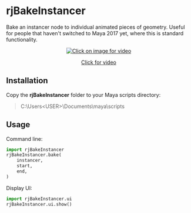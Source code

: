 # rjBakeInstancer
Bake an instancer node to individual animated pieces of geometry. Useful for people that haven't switched to Maya 2017 yet, where this is standard functionality.

<a href="https://vimeo.com/188421440"><p align="center"><img src="https://i.vimeocdn.com/video/598481945_640.webp" alt="Click on image for video"></p></a><a href="https://vimeo.com/188421440"><p align="center">Click for video</p></a>

## Installation
Copy the **rjBakeInstancer** folder to your Maya scripts directory:
> C:\Users\<USER>\Documents\maya\scripts

## Usage
Command line:
```python
import rjBakeInstancer
rjBakeInstancer.bake(
    instancer,
    start,
    end,
)
```

Display UI:
```python
import rjBakeInstancer.ui
rjBakeInstancer.ui.show()
```

